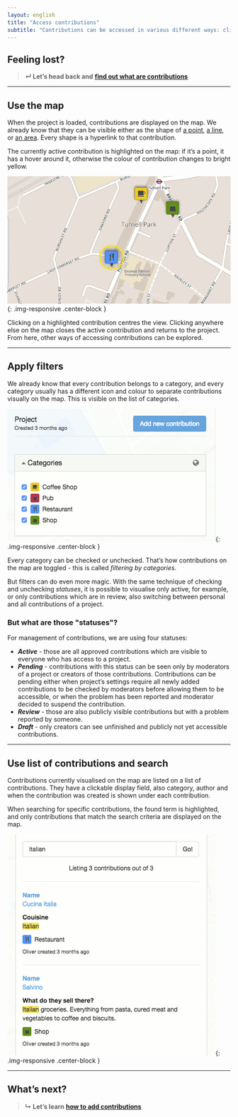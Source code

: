 ```yaml
---
layout: english
title: "Access contributions"
subtitle: "Contributions can be accessed in various different ways: clicking them on the map, choosing one from the list, searching for specific contributions."
---
```


## Feeling lost?

> **&#8629; Let’s head back and** [**find out what are contributions**](/en/overview-of-contributions.html)

---

## Use the map

When the project is loaded, contributions are displayed on the map. We already know that they can be visible either as the shape of [a point](/en/overview-of-contributions.html#points), [a line](/en/overview-of-contributions.html#lines), or [an area](/en/overview-of-contributions.html#areas). Every shape is a hyperlink to that contribution.

The currently active contribution is highlighted on the map: if it’s a point, it has a hover around it, otherwise the colour of contribution changes to bright yellow.

![Highlighted contribution on the map](/images/en/highlighted-point.png){: .img-responsive .center-block }

Clicking on a highlighted contribution centres the view. Clicking  anywhere else on the map closes the active contribution and returns to the project. From here, other ways of accessing contributions can be explored.

---

## Apply filters

We already know that every contribution belongs to a category, and every category usually has a different icon and colour to separate contributions visually on the map. This is visible on the list of categories.

![A list of categories](/images/en/categories-list.png){: .img-responsive .center-block }

Every category can be checked or unchecked. That’s how contributions on the map are toggled - this is called *filtering by categories*.

But filters can do even more magic. With the same technique of checking and unchecking *statuses*, it is possible to visualise only active, for example, or only contributions which are in review, also switching between personal and all contributions of a project.

### But what are those "statuses"?

For management of contributions, we are using four statuses:

* ***Active*** - those are all approved contributions which are visible to everyone who has access to a project.
* ***Pending*** - contributions with this status can be seen only by moderators of a project or creators of those contributions. Contributions can be pending either when project’s settings require all newly added contributions to be checked by moderators before allowing them to be accessible, or when the problem has been reported and moderator decided to suspend the contribution.
* ***Review*** - those are also publicly visible contributions but with a problem reported by someone.
* ***Draft*** - only creators can see unfinished and publicly not yet accessible contributions.

---

## Use list of contributions and search

Contributions currently visualised on the map are listed on a list of contributions. They have a clickable display field, also category, author and when the contribution was created is shown under each contribution.

When searching for specific contributions, the found term is highlighted, and only contributions that match the search criteria are displayed on the map.

![Searching for specific contributions](/images/en/search-for-contributions.png){: .img-responsive .center-block }

---

## What’s next?

> **&#8627; Let’s learn** [**how to add contributions**](/en/add-new-contribution.html)
